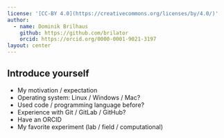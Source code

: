 ```yaml
---
license: '[CC-BY 4.0](https://creativecommons.org/licenses/by/4.0/)'
author:
  - name: Dominik Brilhaus
    github: https://github.com/brilator
    orcid: https://orcid.org/0000-0001-9021-3197
layout: center
---
```


## Introduce yourself

<v-clicks>

- My motivation / expectation
- Operating system: Linux / Windows / Mac?
- Used code / programming language before?
- Experience with Git / GitLab / GitHub?
- Have an ORCID
- My favorite experiment (lab / field / computational)

</v-clicks>
